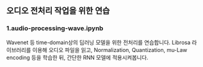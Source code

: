 ## 오디오 전처리 작업을 위한 연습
### 1.audio-processing-wave.ipynb
Wavenet 등 time-domain상의 딥러닝 모델을 위한 전처리를 연습합니다.
Librosa 라이브러리를 이용해 오디오 파일을 읽고, Normalization, Quantization, mu-Law encoding 등을 학습한 뒤, 간단한 RNN 모델에 적용시켜봅니다.
